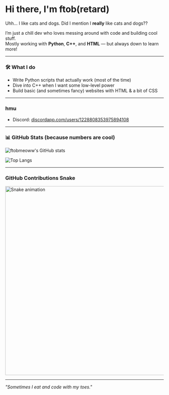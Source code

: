 # Hi there, I'm ftob(retard) 

Uhh... I like cats and dogs. Did I mention I **really** like cats and dogs?? 

I’m just a chill dev who loves messing around with code and building cool stuff.  
Mostly working with **Python**, **C++**, and **HTML** — but always down to learn more!

---

### 🛠️ What I do

- Write Python scripts that actually work (most of the time) 
- Dive into C++ when I want some low-level power 
- Build basic (and sometimes fancy) websites with HTML & a bit of CSS 

---

### hmu

- Discord: [discordapp.com/users/1228808353975894108](http://discordapp.com/users/1228808353975894108)  
---

### 📊 GitHub Stats (because numbers are cool)

![ftobmeoww's GitHub stats](https://github-readme-stats.vercel.app/api?username=ftobmeoww&show_icons=true&theme=radical)

![Top Langs](https://github-readme-stats.vercel.app/api/top-langs/?username=ftobmeoww&layout=compact&theme=radical)

---

###  GitHub Contributions Snake

<img src="https://raw.githubusercontent.com/mattn/github-contributions-snake/master/github-contributions-snake.svg" alt="Snake animation" width="600"/>

---

*"Sometimes I eat and code with my toes."*  
